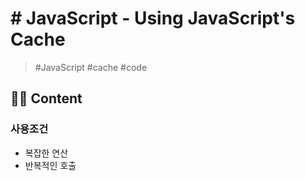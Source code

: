 # # JavaScript - Using JavaScript's Cache

> #JavaScript #cache #code

## 🧑‍💻 Content

### 사용조건

- 복잡한 연산
- 반복적인 호출
